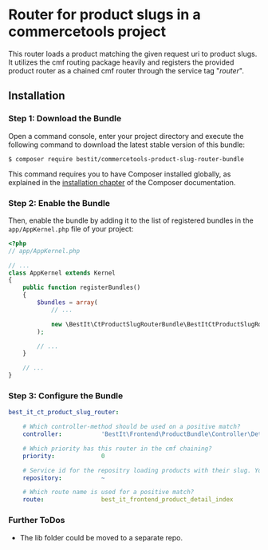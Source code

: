 # Router for product slugs in a commercetools project

This router loads a product matching the given request uri to product slugs. It utilizes the cmf routing package heavily and registers the provided product router as a chained cmf router through the service tag "_router_".

## Installation

### Step 1: Download the Bundle

Open a command console, enter your project directory and execute the
following command to download the latest stable version of this bundle:

```console
$ composer require bestit/commercetools-product-slug-router-bundle
```

This command requires you to have Composer installed globally, as explained
in the [installation chapter](https://getcomposer.org/doc/00-intro.md)
of the Composer documentation.

### Step 2: Enable the Bundle

Then, enable the bundle by adding it to the list of registered bundles
in the `app/AppKernel.php` file of your project:

```php
<?php
// app/AppKernel.php

// ...
class AppKernel extends Kernel
{
    public function registerBundles()
    {
        $bundles = array(
            // ...

            new \BestIt\CtProductSlugRouterBundle\BestItCtProductSlugRouterBundle(),
        );

        // ...
    }

    // ...
}
```

### Step 3: Configure the Bundle

```yaml
best_it_ct_product_slug_router:

    # Which controller-method should be used on a positive match?
    controller:           'BestIt\Frontend\ProductBundle\Controller\DetailController::indexAction'

    # Which priority has this router in the cmf chaining?
    priority:             0

    # Service id for the repositry loading products with their slug. You should fulfill the provided interface.
    repository:           ~

    # Which route name is used for a positive match?
    route:                best_it_frontend_product_detail_index
```

### Further ToDos

* The lib folder could be moved to a separate repo.
